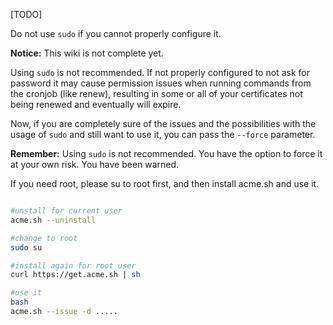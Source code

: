 [TODO]

Do not use `sudo` if you cannot properly configure it.

**Notice:** This wiki is not complete yet.

Using `sudo` is not recommended. If not properly configured to not ask for password it may cause permission issues when running commands from the cronjob (like renew), resulting in some or all of your certificates not being renewed and eventually will expire.

Now, if you are completely sure of the issues and the possibilities with the usage of `sudo` and still want to use it, you can pass the `--force` parameter.

**Remember:** Using `sudo` is not recommended. You have the option to force it at your own risk. You have been warned.


If you need root,  please su to root first, and then install acme.sh and use it.

```sh

#unstall for current user
acme.sh --uninstall

#change to root
sudo su

#install again for root user
curl https://get.acme.sh | sh

#use it
bash
acme.sh --issue -d .....

```
